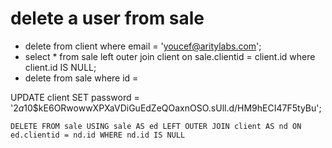 # delete a user from sale
- delete from client where email = 'youcef@aritylabs.com';
-  select * from sale left outer join client on sale.clientid = client.id where client.id IS NULL;
-  delete from sale where id = 

UPDATE client SET password = '$2a$10$kE6ORwowwXPXaVDiGuEdZeQOaxnOSO.sUll.d/HM9hECI47F5tyBu';


```
DELETE FROM sale USING sale AS ed LEFT OUTER JOIN client AS nd ON ed.clientid = nd.id WHERE nd.id IS NULL
```